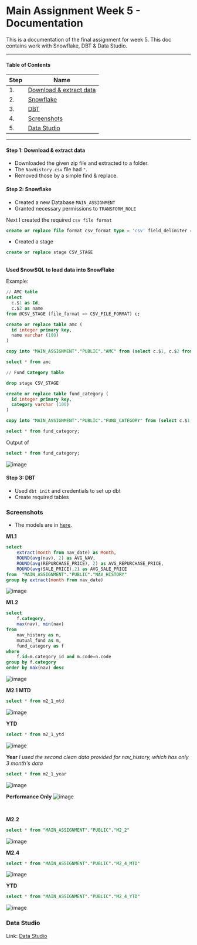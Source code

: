 # Main Assignment Week 5 - Documentation

This is a documentation of the final assignment for week 5. This doc contains work with Snowflake, DBT & Data Studio.

___

#### Table of Contents

| Step        | Name        |
| ----------- | ----------- |
| 1.          | [Download & extract data](#step-1-download--extract-data) |
| 2.          | [Snowflake](#step-2-snowflake) |
| 3.          | [DBT](#step-3-dbt) |
| 4.          | [Screenshots](#screenshots) |
| 5.          | [Data Studio](#data-studio) |

___

#### Step 1: Download & extract data

* Downloaded the given zip file and extracted to a folder.
* The  `NavHistory.csv` file had `"`.
* Removed those by a simple find & replace.

#### Step 2: Snowflake

* Created a new Database `MAIN_ASSIGNMENT`
* Granted necessary permissions to `TRANSFORM_ROLE`

Next I created the required `csv file format`

```SQL
create or replace file format csv_format type = 'csv' field_delimiter = ',' skip_header = 1;
```

- Created a stage

```SQL
create or replace stage CSV_STAGE
``` 
<br />**Used SnowSQL to load data into SnowFlake**

Example:

```sql
// AMC table
select 
  c.$1 as Id, 
  c.$2 as name
from @CSV_STAGE (file_format => CSV_FILE_FORMAT) c;

create or replace table amc (
  id integer primary key, 
  name varchar (100)
)

copy into "MAIN_ASSIGNMENT"."PUBLIC"."AMC" from (select c.$1, c.$2 from @CSV_STAGE (file_format => CSV_FILE_FORMAT) c);

select * from amc

// Fund Category Table

drop stage CSV_STAGE

create or replace table fund_category (
  id integer primary key, 
  category varchar (100)
)

copy into "MAIN_ASSIGNMENT"."PUBLIC"."FUND_CATEGORY" from (select c.$1, c.$2 from @CSV_STAGE (file_format => CSV_FILE_FORMAT) c);

select * from fund_category;
```

Output of 
```SQL
select * from fund_category;
```

![image](https://user-images.githubusercontent.com/104750177/171588404-f1f44d26-94eb-49a3-8ca4-411365fe6039.png)



#### Step 3: DBT

- Used `dbt init` and credentials to set up dbt
- Create required tables

### Screenshots

- The models are in [here](main_assignment/models/main).

**M1.1**
```SQL
select 
    extract(month from nav_date) as Month,
    ROUND(avg(nav), 2) as AVG_NAV,
    ROUND(avg(REPURCHASE_PRICE), 2) as AVG_REPURCHASE_PRICE,
    ROUND(avg(SALE_PRICE),2) as AVG_SALE_PRICE
from  "MAIN_ASSIGNMENT"."PUBLIC"."NAV_HISTORY"
group by extract(month from nav_date)
```
![image](https://user-images.githubusercontent.com/104750177/171588762-f04e555b-8f90-4536-a3bc-5349ecfcfc3e.png)



**M1.2**
```SQL
select
    f.category,
    max(nav), min(nav)
from 
    nav_history as n,
    mutual_fund as m,
    fund_category as f
where 
    f.id=m.category_id and m.code=n.code
group by f.category
order by max(nav) desc
```

![image](https://user-images.githubusercontent.com/104750177/171588965-7ef42b9d-a01f-4e28-8abf-ecd9eb01ec0f.png)

**M2.1 MTD**
```SQL
select * from m2_1_mtd
```
![image](https://user-images.githubusercontent.com/104750177/171589202-9431ed99-245d-4222-b25b-f2f83e752dc4.png)

**YTD**
```SQL
select * from m2_1_ytd
```
![image](https://user-images.githubusercontent.com/104750177/171589488-793ae80d-f785-4456-8b15-237e0138cc4e.png)

**Year**  _I used the second clean data provided for nav_history, which has only 3 month's data_
```SQL
select * from m2_1_year
```
![image](https://user-images.githubusercontent.com/104750177/171589585-56986472-cd5e-4df3-98f7-d5d827b15df0.png)

**Performance Only**
![image](https://user-images.githubusercontent.com/104750177/171590423-8e970c49-3138-472c-8dbd-9b9c28242fe0.png)

<br />

**M2.2**
```SQL
select * from "MAIN_ASSIGNMENT"."PUBLIC"."M2_2"
```

![image](https://user-images.githubusercontent.com/104750177/171591031-6667b224-a864-431c-8227-57b99a516e0c.png)

**M2.4**
```SQL
select * from "MAIN_ASSIGNMENT"."PUBLIC"."M2_4_MTD"
```

![image](https://user-images.githubusercontent.com/104750177/171591197-911cd163-0124-4e74-8adb-1034f9f796f1.png)

**YTD**

```SQL
select * from "MAIN_ASSIGNMENT"."PUBLIC"."M2_4_YTD"
```
![image](https://user-images.githubusercontent.com/104750177/171591339-63ef1950-4549-42e6-a7dd-4bf0e566b798.png)

### Data Studio

Link: [Data Studio](https://datastudio.google.com/reporting/f909ef97-f9f1-4644-b14b-5f3b580b17f8)
